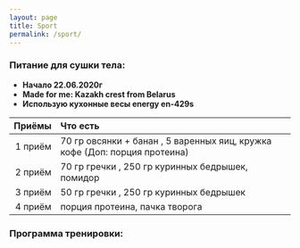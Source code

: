 ```yaml
---
layout: page
title: Sport
permalink: /sport/
---
```


### Питание для сушки тела:

* **Начало 22.06.2020г**
* **Made for me: Kazakh crest from Belarus**
* **Использую кухонные весы energy en-429s**

Приёмы | Что есть
-------:|:-------------------------
1 приём | 70 гр овсянки + банан , 5 варенных яиц, кружка кофе (Доп: порция протеина)
2 приём | 70 гр гречки , 250 гр куринных бедрышек, помидор
3 приём | 50 гр гречки , 250 гр куринных бедрышек
4 приём | порция протеина, пачка творога


### Программа тренировки: